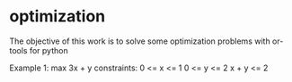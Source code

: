 # optimization
The objective of this work is to solve some optimization problems with or-tools for python

Example 1:
	max 3x + y
	constraints:
		0 <= x <= 1
		0 <= y <= 2
		x + y <= 2

